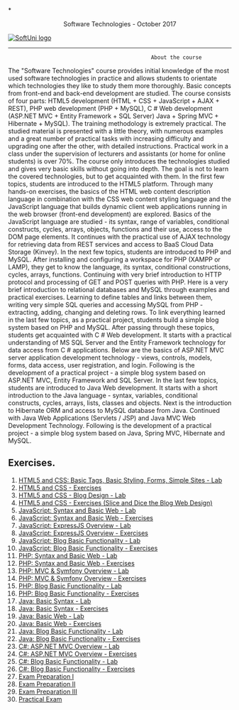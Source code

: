  *<p align="center"> Software Technologies - October 2017<p>
<a href="https://softuni.bg/trainings/1714/software-technologies-october-2017">  ![SoftUni logo][logo] <a/>

[logo]: http://innovationstarterbox.bg/wp-content/uploads/2016/05/Softuni_logo_trasparent.png "Logo Title Text 2"

---

                                                 About the course

The "Software Technologies" course provides initial knowledge of the most used software technologies in practice and allows students to orientate which technologies they like to study them more thoroughly. Basic concepts from front-end and back-end development are studied. The course consists of four parts: HTML5 development (HTML + CSS + JavaScript + AJAX + REST), PHP web development (PHP + MySQL), C # Web development (ASP.NET MVC + Entity Framework + SQL Server) Java + Spring MVC + Hibernate + MySQL). The training methodology is extremely practical. The studied material is presented with a little theory, with numerous examples and a great number of practical tasks with increasing difficulty and upgrading one after the other, with detailed instructions. Practical work in a class under the supervision of lecturers and assistants (or home for online students) is over 70%. The course only introduces the technologies studied and gives very basic skills without going into depth. The goal is not to learn the covered technologies, but to get acquainted with them. In the first few topics, students are introduced to the HTML5 platform. Through many hands-on exercises, the basics of the HTML web content description language in combination with the CSS web content styling language and the JavaScript language that builds dynamic client web applications running in the web browser (front-end development) are explored. Basics of the JavaScript language are studied - its syntax, range of variables, conditional constructs, cycles, arrays, objects, functions and their use, access to the DOM page elements. It continues with the practical use of AJAX technology for retrieving data from REST services and access to BaaS Cloud Data Storage (Kinvey). In the next few topics, students are introduced to PHP and MySQL. After installing and configuring a workspace for PHP (XAMPP or LAMP), they get to know the language, its syntax, conditional constructions, cycles, arrays, functions. Continuing with very brief introduction to HTTP protocol and processing of GET and POST queries with PHP. Here is a very brief introduction to relational databases and MySQL through examples and practical exercises. Learning to define tables and links between them, writing very simple SQL queries and accessing MySQL from PHP - extracting, adding, changing and deleting rows. To link everything learned in the last few topics, as a practical project, students build a simple blog system based on PHP and MySQL. After passing through these topics, students get acquainted with C # Web development. It starts with a practical understanding of MS SQL Server and the Entity Framework technology for data access from C # applications. Below are the basics of ASP.NET MVC server application development technology - views, controls, models, forms, data access, user registration, and login. Following is the development of a practical project - a simple blog system based on ASP.NET MVC, Entity Framework and SQL Server. In the last few topics, students are introduced to Java Web development. It starts with a short introduction to the Java language - syntax, variables, conditional constructs, cycles, arrays, lists, classes and objects. Next is the introduction to Hibernate ORM and access to MySQL database from Java. Continued with Java Web Applications (Servlets / JSP) and Java MVC Web Development Technology. Following is the development of a practical project - a simple blog system based on Java, Spring MVC, Hibernate and MySQL.


## Exercises.
1. <a href=""> HTML5 and CSS: Basic Tags, Basic Styling, Forms, Simple Sites - Lab </a> 
2. <a href="https://github.com/melikpehlivanov/Software-Technologies---October-2017/tree/master/HTML5%20and%20CSS%20-%20Exercises"> HTML5 and CSS - Exercises </a> 
3. <a href="https://github.com/melikpehlivanov/Software-Technologies---October-2017/tree/master/SoftUniBlog"> HTML5 and CSS - Blog Design - Lab </a> 
4. <a href=""> HTML5 and CSS - Exercises (Slice and Dice the Blog Web Design) </a>
5. <a href=""> JavaScript: Syntax and Basic Web - Lab </a>
6. <a href="https://github.com/melikpehlivanov/Software-Technologies---October-2017/tree/master/JavaScript%20Basics%20-%20Exercises"> JavaScript: Syntax and Basic Web - Exercises </a>
7. <a href=""> JavaScript: ExpressJS Overview - Lab </a>
9. <a href=""> JavaScript: ExpressJS Overview - Exercises </a>
10. <a href=""> JavaScript: Blog Basic Functionality - Lab </a>
11. <a href=""> JavaScript: Blog Basic Functionality - Exercises </a>
12. <a href=""> PHP: Syntax and Basic Web - Lab </a>
13. <a href="https://github.com/melikpehlivanov/Software-Technologies---October-2017/tree/master/PHP%20-%20Syntax%2C%20Basic%20Web%20-%20Exercise"> PHP: Syntax and Basic Web - Exercises </a>
13. <a href="https://github.com/melikpehlivanov/Software-Technologies---October-2017/tree/master/PHP%20MVC%20%26%20Symfony%20-%20(Lab)%20Exercises"> PHP: MVC & Symfony Overview  - Lab </a>
14. <a href="https://github.com/melikpehlivanov/Software-Technologies---October-2017/tree/master/PHP%20MVC%20%26%20Symfony%20-%20(Lab)%20Exercises"> PHP: MVC & Symfony Overview - Exercises </a>
15. <a href="https://github.com/melikpehlivanov/Software-Technologies---October-2017/tree/master/PHP%20Blog%20Basic%20Functionality%20%2B%20Blog%20Admin%20Functionality%20-%20(Lab)%20%2B%20Exercises/Blog"> PHP: Blog Basic Functionality - Lab  </a>
16. <a href="https://github.com/melikpehlivanov/Software-Technologies---October-2017/tree/master/PHP%20Blog%20Basic%20Functionality%20%2B%20Blog%20Admin%20Functionality%20-%20(Lab)%20%2B%20Exercises/Blog"> PHP: Blog Basic Functionality - Exercises </a>
17. <a href=""> Java: Basic Syntax - Lab </a>
18. <a href=""> Java: Basic Syntax - Exercises  </a>
19. <a href=""> Java: Basic Web - Lab </a>
20. <a href=""> Java: Basic Web - Exercises  </a>
21. <a href=""> Java: Blog Basic Functionality - Lab </a>
22. <a href=""> Java: Blog Basic Functionality - Exercises </a>
23. <a href=""> C#: ASP.NET MVC Overview - Lab </a>
24. <a href=""> C#: ASP.NET MVC Overview - Exercises </a>
25. <a href=""> C#: Blog Basic Functionality - Lab </a>
26. <a href=""> C#: Blog Basic Functionality - Exercises </a>
27. <a href=""> Exam Preparation I </a>
28. <a href=""> Exam Preparation II </a>
29. <a href=""> Exam Preparation III </a>
30. <a href=""> Practical Exam </a>
